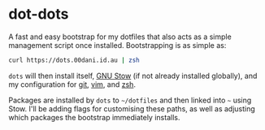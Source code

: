# dot-dots

A fast and easy bootstrap for my dotfiles that also acts as a simple management script once installed. Bootstrapping is as simple as:

```zsh
curl https://dots.00dani.id.au | zsh
```

`dots` will then install itself, [GNU Stow](https://www.gnu.org/software/stow/) (if not already installed globally), and my configuration for [git](https://github.com/00dani/dot-git), [vim](https://github.com/00dani/dot-vim), and [zsh](https://github.com/00dani/dot-zsh).

Packages are installed by `dots` to `~/dotfiles` and then linked into `~` using Stow. I'll be adding flags for customising these paths, as well as adjusting which packages the bootstrap immediately installs.
